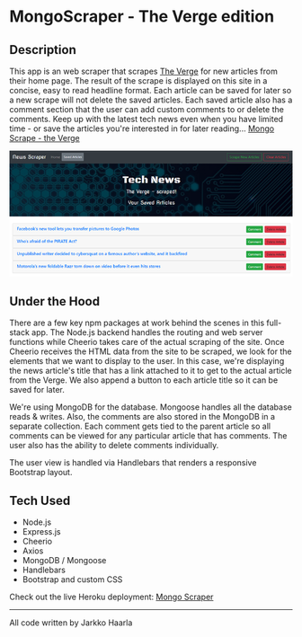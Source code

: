 # MongoScraper - The Verge edition

## Description
This app is an web scraper that scrapes [The Verge](https://www.theverge.com/) for new articles from their home page. The result of the scrape is displayed on this site in a concise, easy to read headline format. Each article can be saved for later so a new scrape will not delete the saved articles. Each saved article also has a comment section that the user can add custom comments to or delete the comments. Keep up with the latest tech news even when you have limited time - or save the articles you're interested in for later reading...
[Mongo Scrape - the Verge](https://protected-wildwood-32999.herokuapp.com/)

![screenshot](https://github.com/JHaarla/MongoScraper/blob/master/public/assets/img/scrnsht2.PNG "screenshot of app in action")

## Under the Hood
There are a few key npm packages at work behind the scenes in this full-stack app. The Node.js backend handles the routing and web server functions while Cheerio takes care of the actual scraping of the site. Once Cheerio receives the HTML data from the site to be scraped, we look for the elements that we want to display to the user. In this case, we're displaying the news article's title that has a link attached to it to get to the actual article from the Verge. We also append a button to each article title so it can be saved for later. 

We're using MongoDB for the database. Mongoose handles all the database reads & writes. Also, the comments are also stored in the MongoDB in a separate collection. Each comment gets tied to the parent article so all comments can be viewed for any particular article that has comments. The user also has the ability to delete comments individually. 

The user view is handled via Handlebars that renders a responsive Bootstrap layout. 

## Tech Used
* Node.js
* Express.js
* Cheerio
* Axios
* MongoDB / Mongoose
* Handlebars
* Bootstrap and custom CSS

Check out the live Heroku deployment:
[Mongo Scraper](https://protected-wildwood-32999.herokuapp.com/)

___
All code written by Jarkko Haarla 
